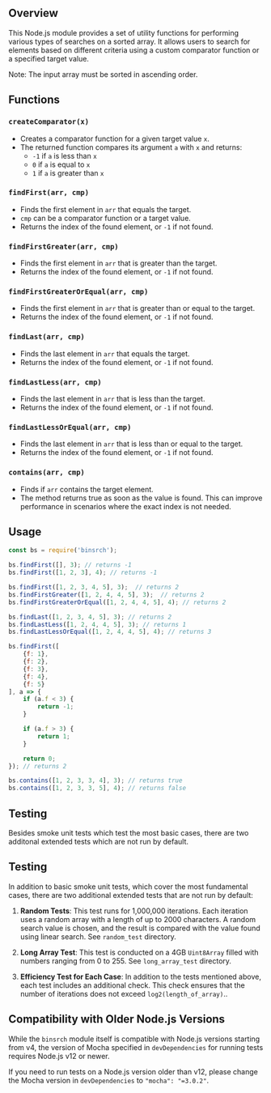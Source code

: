 ## Overview

This Node.js module provides a set of utility functions for performing various
types of searches on a sorted array. It allows users to search for elements
based on different criteria using a custom comparator function or a specified
target value.

Note: The input array must be sorted in ascending order.

## Functions

### `createComparator(x)`
- Creates a comparator function for a given target value `x`.
- The returned function compares its argument `a` with `x` and returns:
  - `-1` if `a` is less than `x`
  - `0` if `a` is equal to `x`
  - `1` if `a` is greater than `x`

### `findFirst(arr, cmp)`
- Finds the first element in `arr` that equals the target.
- `cmp` can be a comparator function or a target value.
- Returns the index of the found element, or `-1` if not found.

### `findFirstGreater(arr, cmp)`
- Finds the first element in `arr` that is greater than the target.
- Returns the index of the found element, or `-1` if not found.

### `findFirstGreaterOrEqual(arr, cmp)`
- Finds the first element in `arr` that is greater than or equal to the target.
- Returns the index of the found element, or `-1` if not found.

### `findLast(arr, cmp)`
- Finds the last element in `arr` that equals the target.
- Returns the index of the found element, or `-1` if not found.

### `findLastLess(arr, cmp)`
- Finds the last element in `arr` that is less than the target.
- Returns the index of the found element, or `-1` if not found.

### `findLastLessOrEqual(arr, cmp)`
- Finds the last element in `arr` that is less than or equal to the target.
- Returns the index of the found element, or `-1` if not found.

### `contains(arr, cmp)`
- Finds if `arr` contains the target element.
- The method returns true as soon as the value is found.
  This can improve performance in scenarios where the exact index is not needed.

## Usage

```js
const bs = require('binsrch');

bs.findFirst([], 3); // returns -1
bs.findFirst([1, 2, 3], 4); // returns -1

bs.findFirst([1, 2, 3, 4, 5], 3);  // returns 2
bs.findFirstGreater([1, 2, 4, 4, 5], 3);  // returns 2
bs.findFirstGreaterOrEqual([1, 2, 4, 4, 5], 4); // returns 2

bs.findLast([1, 2, 3, 4, 5], 3); // returns 2
bs.findLastLess([1, 2, 4, 4, 5], 3); // returns 1
bs.findLastLessOrEqual([1, 2, 4, 4, 5], 4); // returns 3

bs.findFirst([
	{f: 1},
	{f: 2},
	{f: 3},
	{f: 4},
	{f: 5}
], a => {
	if (a.f < 3) {
		return -1;
	}

	if (a.f > 3) {
		return 1;
	}

	return 0;
}); // returns 2

bs.contains([1, 2, 3, 3, 4], 3); // returns true
bs.contains([1, 2, 3, 3, 5], 4); // returns false
```

## Testing

Besides smoke unit tests which test the most basic cases, there are two
additonal extended tests which are not run by default.

## Testing

In addition to basic smoke unit tests, which cover the most fundamental cases,
there are two additional extended tests that are not run by default:

1. **Random Tests**:
   This test runs for 1,000,000 iterations. Each iteration uses a random array
   with a length of up to 2000 characters. A random search value is chosen,
   and the result is compared with the value found using linear search.
   See `random_test` directory.

2. **Long Array Test**:
   This test is conducted on a 4GB `Uint8Array` filled with numbers ranging
   from 0 to 255. See `long_array_test` directory.

3. **Efficiency Test for Each Case**:
   In addition to the tests mentioned above, each test includes an additional
   check. This check ensures that the number of iterations does not exceed
   `log2(length_of_array)`..

## Compatibility with Older Node.js Versions

While the `binsrch` module itself is compatible with Node.js versions starting
from v4, the version of Mocha specified in `devDependencies` for running tests
requires Node.js v12 or newer. 

If you need to run tests on a Node.js version older than v12, please change the
Mocha version in `devDependencies` to `"mocha": "=3.0.2"`.
